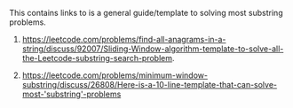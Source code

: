 This contains links to  is a general guide/template to solving most substring problems.
 
1. https://leetcode.com/problems/find-all-anagrams-in-a-string/discuss/92007/Sliding-Window-algorithm-template-to-solve-all-the-Leetcode-substring-search-problem.

2. https://leetcode.com/problems/minimum-window-substring/discuss/26808/Here-is-a-10-line-template-that-can-solve-most-'substring'-problems

